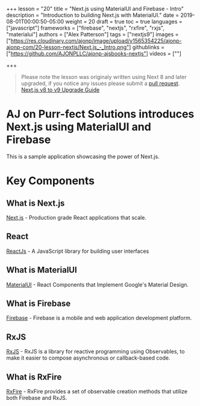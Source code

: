 +++
lesson = "20"
title = "Next.js using MaterialUI and Firebase - Intro"
description = "Introduction to building Next.js with MaterialUI."
date = 2019-08-01T00:00:50-05:00
weight = 20
draft = true
toc = true
languages = ["javascript"]
frameworks = ["firebase", "nextjs", "rxfire", "rxjs", "materialui"]
authors = ["Alex Patterson"]
tags = ["nextjs9"]
images = ["https://res.cloudinary.com/ajonp/image/upload/v1565354225/ajonp-ajonp-com/20-lesson-nextjs/Next.js_-_Intro.png"]
githublinks = ["https://github.com/AJONPLLC/ajonp-ajsbooks-nextjs"]
videos = [""]

+++

> Please note the lesson was originaly written using Next 8 and later upgraded, if you notice any issues please submit a [pull request](https://github.com/AJONPLLC/ajonp-content).
> [Next.js v8 to v9 Upgrade Guide](https://github.com/zeit/next.js/blob/canary/UPGRADING.md)

# AJ on Purr-fect Solutions introduces Next.js using MaterialUI and Firebase

This is a sample application showcasing the power of Next.js.

# Key Components

## What is Next.js
[Next.js](https://nextjs.org/) - Production grade React applications that scale.

## React
[ReactJs](https://reactjs.org/) - A JavaScript library for building user interfaces

## What is MaterialUI
[MaterialUI](https://material-ui.com/) - React Components that Implement Google's Material Design.

## What is Firebase
[Firebase](https://firebase.google.com/) - Firebase is a mobile and web application development platform.

## RxJS
[RxJS](https://rxjs.dev/) - RxJS is a library for reactive programming using Observables, to make it easier to compose asynchronous or callback-based code.

## What is RxFire
[RxFire](https://firebase.googleblog.com/2018/09/introducing-rxfire-easy-async-firebase.html) - RxFire provides a set of observable creation methods that utilize both Firebase and RxJS.